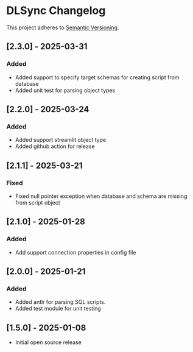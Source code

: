 # DLSync Changelog

This project adheres to [Semantic Versioning](https://semver.org/spec/v2.0.0.html).
## [2.3.0] - 2025-03-31
### Added
- Added support to specify target schemas for creating script from database
- Added unit test for parsing object types

## [2.2.0] - 2025-03-24
### Added
- Added support streamlit object type
- Added github action for release

## [2.1.1] - 2025-03-21
### Fixed
- Fixed null pointer exception when database and schema are missing from script object

## [2.1.0] - 2025-01-28
### Added
- Add support connection properties in config file

## [2.0.0] - 2025-01-21
### Added
- Added antlr for parsing SQL scripts.
- Added test module for unit testing

## [1.5.0] - 2025-01-08
- Initial open source release
